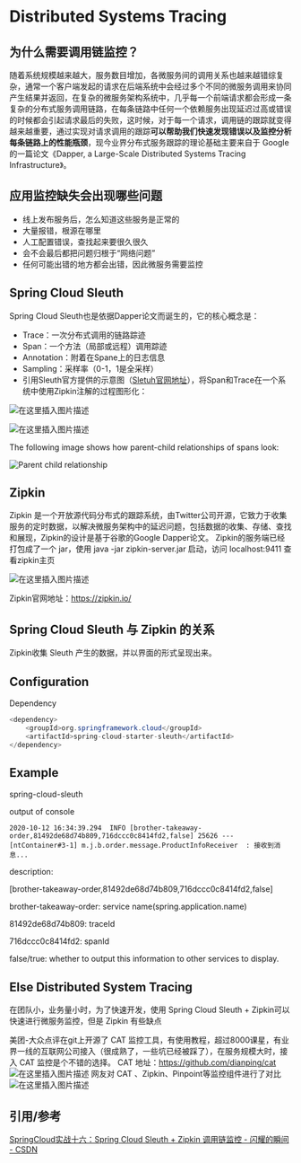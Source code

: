 # Distributed Systems Tracing

## 为什么需要调用链监控？

随着系统规模越来越大，服务数目增加，各微服务间的调用关系也越来越错综复杂，通常一个客户端发起的请求在后端系统中会经过多个不同的微服务调用来协同产生结果并返回，在复杂的微服务架构系统中，几乎每一个前端请求都会形成一条复杂的分布式服务调用链路，在每条链路中任何一个依赖服务出现延迟过高或错误的时候都会引起请求最后的失败，这时候，对于每一个请求，调用链的跟踪就变得越来越重要，通过实现对请求调用的跟踪**可以帮助我们快速发现错误以及监控分析每条链路上的性能瓶颈**，现今业界分布式服务跟踪的理论基础主要来自于 Google 的一篇论文《Dapper, a Large-Scale Distributed Systems Tracing Infrastructure》。

## 应用监控缺失会出现哪些问题

- 线上发布服务后，怎么知道这些服务是正常的
- 大量报错，根源在哪里
- 人工配置错误，查找起来要很久很久
- 会不会最后都把问题归根于“网络问题”
- 任何可能出错的地方都会出错，因此微服务需要监控

## Spring Cloud Sleuth

Spring Cloud Sleuth也是依据Dapper论文而诞生的，它的核心概念是：

- Trace：一次分布式调用的链路踪迹
- Span：一个方法（局部或远程）调用踪迹
- Annotation：附着在Spane上的日志信息
- Sampling：采样率（0-1，1是全采样）
- 引用Sleuth官方提供的示意图（[Sletuh官网地址](https://cloud.spring.io/spring-cloud-sleuth/2.0.x/multi/multi__introduction.html)），将Span和Trace在一个系统中使用Zipkin注解的过程图形化：

![在这里插入图片描述](https://image-hosting.jellyfishmix.com/20201012181323.png)


![在这里插入图片描述](https://image-hosting.jellyfishmix.com/20201012181330.png)

The following image shows how parent-child relationships of spans look:

![Parent child relationship](https://image-hosting.jellyfishmix.com/20201012181343.png)

## Zipkin

Zipkin 是一个开放源代码分布式的跟踪系统，由Twitter公司开源，它致力于收集服务的定时数据，以解决微服务架构中的延迟问题，包括数据的收集、存储、查找和展现，Zipkin的设计是基于谷歌的Google Dapper论文。
Zipkin的服务端已经打包成了一个 jar，使用 java -jar zipkin-server.jar 启动，访问 localhost:9411 查看zipkin主页

![在这里插入图片描述](https://image-hosting.jellyfishmix.com/20201012181538.png)

Zipkin官网地址：https://zipkin.io/

## Spring Cloud Sleuth 与 Zipkin 的关系

Zipkin收集 Sleuth 产生的数据，并以界面的形式呈现出来。

## Configuration

Dependency

```java
<dependency>
    <groupId>org.springframework.cloud</groupId>
    <artifactId>spring-cloud-starter-sleuth</artifactId>
</dependency>
```

## Example

spring-cloud-sleuth

output of console

```
2020-10-12 16:34:39.294  INFO [brother-takeaway-order,81492de68d74b809,716dccc0c8414fd2,false] 25626 --- [ntContainer#3-1] m.j.b.order.message.ProductInfoReceiver  : 接收到消息...
```

description:

[brother-takeaway-order,81492de68d74b809,716dccc0c8414fd2,false]

brother-takeaway-order: service name(spring.application.name)

81492de68d74b809: traceId

716dccc0c8414fd2: spanId

false/true: whether to output this information to other services to display.

## Else Distributed System Tracing

在团队小，业务量小时，为了快速开发，使用 Spring Cloud Sleuth + Zipkin可以快速进行微服务监控，但是 Zipkin 有些缺点

美团-大众点评在git上开源了 CAT 监控工具，有使用教程，超过8000课星，有业界一线的互联网公司接入（很成熟了，一些坑已经被踩了），在服务规模大时，接入 CAT 监控是个不错的选择。
CAT 地址：https://github.com/dianping/cat
![在这里插入图片描述](https://image-hosting.jellyfishmix.com/20201012184041.png)
网友对 CAT 、Zipkin、Pinpoint等监控组件进行了对比
![在这里插入图片描述](https://image-hosting.jellyfishmix.com/20201012184048.png)

## 引用/参考

[SpringCloud实战十六：Spring Cloud Sleuth + Zipkin 调用链监控 - 闪耀的瞬间 - CSDN](https://blog.csdn.net/zhuyu19911016520/article/details/87181804)